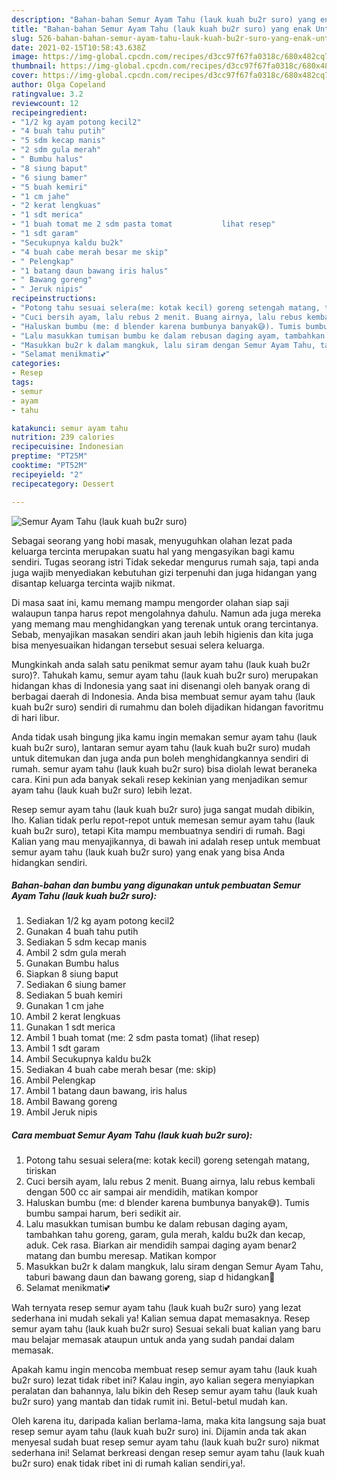 ```yaml
---
description: "Bahan-bahan Semur Ayam Tahu (lauk kuah bu2r suro) yang enak Untuk Jualan"
title: "Bahan-bahan Semur Ayam Tahu (lauk kuah bu2r suro) yang enak Untuk Jualan"
slug: 526-bahan-bahan-semur-ayam-tahu-lauk-kuah-bu2r-suro-yang-enak-untuk-jualan
date: 2021-02-15T10:58:43.638Z
image: https://img-global.cpcdn.com/recipes/d3cc97f67fa0318c/680x482cq70/semur-ayam-tahu-lauk-kuah-bu2r-suro-foto-resep-utama.jpg
thumbnail: https://img-global.cpcdn.com/recipes/d3cc97f67fa0318c/680x482cq70/semur-ayam-tahu-lauk-kuah-bu2r-suro-foto-resep-utama.jpg
cover: https://img-global.cpcdn.com/recipes/d3cc97f67fa0318c/680x482cq70/semur-ayam-tahu-lauk-kuah-bu2r-suro-foto-resep-utama.jpg
author: Olga Copeland
ratingvalue: 3.2
reviewcount: 12
recipeingredient:
- "1/2 kg ayam potong kecil2"
- "4 buah tahu putih"
- "5 sdm kecap manis"
- "2 sdm gula merah"
- " Bumbu halus"
- "8 siung baput"
- "6 siung bamer"
- "5 buah kemiri"
- "1 cm jahe"
- "2 kerat lengkuas"
- "1 sdt merica"
- "1 buah tomat me 2 sdm pasta tomat           lihat resep"
- "1 sdt garam"
- "Secukupnya kaldu bu2k"
- "4 buah cabe merah besar me skip"
- " Pelengkap"
- "1 batang daun bawang iris halus"
- " Bawang goreng"
- " Jeruk nipis"
recipeinstructions:
- "Potong tahu sesuai selera(me: kotak kecil) goreng setengah matang, tiriskan"
- "Cuci bersih ayam, lalu rebus 2 menit. Buang airnya, lalu rebus kembali dengan 500 cc air sampai air mendidih, matikan kompor"
- "Haluskan bumbu (me: d blender karena bumbunya banyak😅). Tumis bumbu sampai harum, beri sedikit air."
- "Lalu masukkan tumisan bumbu ke dalam rebusan daging ayam, tambahkan tahu goreng, garam, gula merah, kaldu bu2k dan kecap, aduk. Cek rasa. Biarkan air mendidih sampai daging ayam benar2 matang dan bumbu meresap. Matikan kompor"
- "Masukkan bu2r k dalam mangkuk, lalu siram dengan Semur Ayam Tahu, taburi bawang daun dan bawang goreng, siap d hidangkan🤗"
- "Selamat menikmati💕"
categories:
- Resep
tags:
- semur
- ayam
- tahu

katakunci: semur ayam tahu 
nutrition: 239 calories
recipecuisine: Indonesian
preptime: "PT25M"
cooktime: "PT52M"
recipeyield: "2"
recipecategory: Dessert

---
```



![Semur Ayam Tahu (lauk kuah bu2r suro)](https://img-global.cpcdn.com/recipes/d3cc97f67fa0318c/680x482cq70/semur-ayam-tahu-lauk-kuah-bu2r-suro-foto-resep-utama.jpg)

Sebagai seorang yang hobi masak, menyuguhkan olahan lezat pada keluarga tercinta merupakan suatu hal yang mengasyikan bagi kamu sendiri. Tugas seorang istri Tidak sekedar mengurus rumah saja, tapi anda juga wajib menyediakan kebutuhan gizi terpenuhi dan juga hidangan yang disantap keluarga tercinta wajib nikmat.

Di masa  saat ini, kamu memang mampu mengorder olahan siap saji walaupun tanpa harus repot mengolahnya dahulu. Namun ada juga mereka yang memang mau menghidangkan yang terenak untuk orang tercintanya. Sebab, menyajikan masakan sendiri akan jauh lebih higienis dan kita juga bisa menyesuaikan hidangan tersebut sesuai selera keluarga. 



Mungkinkah anda salah satu penikmat semur ayam tahu (lauk kuah bu2r suro)?. Tahukah kamu, semur ayam tahu (lauk kuah bu2r suro) merupakan hidangan khas di Indonesia yang saat ini disenangi oleh banyak orang di berbagai daerah di Indonesia. Anda bisa membuat semur ayam tahu (lauk kuah bu2r suro) sendiri di rumahmu dan boleh dijadikan hidangan favoritmu di hari libur.

Anda tidak usah bingung jika kamu ingin memakan semur ayam tahu (lauk kuah bu2r suro), lantaran semur ayam tahu (lauk kuah bu2r suro) mudah untuk ditemukan dan juga anda pun boleh menghidangkannya sendiri di rumah. semur ayam tahu (lauk kuah bu2r suro) bisa diolah lewat beraneka cara. Kini pun ada banyak sekali resep kekinian yang menjadikan semur ayam tahu (lauk kuah bu2r suro) lebih lezat.

Resep semur ayam tahu (lauk kuah bu2r suro) juga sangat mudah dibikin, lho. Kalian tidak perlu repot-repot untuk memesan semur ayam tahu (lauk kuah bu2r suro), tetapi Kita mampu membuatnya sendiri di rumah. Bagi Kalian yang mau menyajikannya, di bawah ini adalah resep untuk membuat semur ayam tahu (lauk kuah bu2r suro) yang enak yang bisa Anda hidangkan sendiri.

<!--inarticleads1-->

##### Bahan-bahan dan bumbu yang digunakan untuk pembuatan Semur Ayam Tahu (lauk kuah bu2r suro):

1. Sediakan 1/2 kg ayam potong kecil2
1. Gunakan 4 buah tahu putih
1. Sediakan 5 sdm kecap manis
1. Ambil 2 sdm gula merah
1. Gunakan  Bumbu halus
1. Siapkan 8 siung baput
1. Sediakan 6 siung bamer
1. Sediakan 5 buah kemiri
1. Gunakan 1 cm jahe
1. Ambil 2 kerat lengkuas
1. Gunakan 1 sdt merica
1. Ambil 1 buah tomat (me: 2 sdm pasta tomat)           (lihat resep)
1. Ambil 1 sdt garam
1. Ambil Secukupnya kaldu bu2k
1. Sediakan 4 buah cabe merah besar (me: skip)
1. Ambil  Pelengkap
1. Ambil 1 batang daun bawang, iris halus
1. Ambil  Bawang goreng
1. Ambil  Jeruk nipis




<!--inarticleads2-->

##### Cara membuat Semur Ayam Tahu (lauk kuah bu2r suro):

1. Potong tahu sesuai selera(me: kotak kecil) goreng setengah matang, tiriskan
1. Cuci bersih ayam, lalu rebus 2 menit. Buang airnya, lalu rebus kembali dengan 500 cc air sampai air mendidih, matikan kompor
1. Haluskan bumbu (me: d blender karena bumbunya banyak😅). Tumis bumbu sampai harum, beri sedikit air.
1. Lalu masukkan tumisan bumbu ke dalam rebusan daging ayam, tambahkan tahu goreng, garam, gula merah, kaldu bu2k dan kecap, aduk. Cek rasa. Biarkan air mendidih sampai daging ayam benar2 matang dan bumbu meresap. Matikan kompor
1. Masukkan bu2r k dalam mangkuk, lalu siram dengan Semur Ayam Tahu, taburi bawang daun dan bawang goreng, siap d hidangkan🤗
1. Selamat menikmati💕




Wah ternyata resep semur ayam tahu (lauk kuah bu2r suro) yang lezat sederhana ini mudah sekali ya! Kalian semua dapat memasaknya. Resep semur ayam tahu (lauk kuah bu2r suro) Sesuai sekali buat kalian yang baru mau belajar memasak ataupun untuk anda yang sudah pandai dalam memasak.

Apakah kamu ingin mencoba membuat resep semur ayam tahu (lauk kuah bu2r suro) lezat tidak ribet ini? Kalau ingin, ayo kalian segera menyiapkan peralatan dan bahannya, lalu bikin deh Resep semur ayam tahu (lauk kuah bu2r suro) yang mantab dan tidak rumit ini. Betul-betul mudah kan. 

Oleh karena itu, daripada kalian berlama-lama, maka kita langsung saja buat resep semur ayam tahu (lauk kuah bu2r suro) ini. Dijamin anda tak akan menyesal sudah buat resep semur ayam tahu (lauk kuah bu2r suro) nikmat sederhana ini! Selamat berkreasi dengan resep semur ayam tahu (lauk kuah bu2r suro) enak tidak ribet ini di rumah kalian sendiri,ya!.

